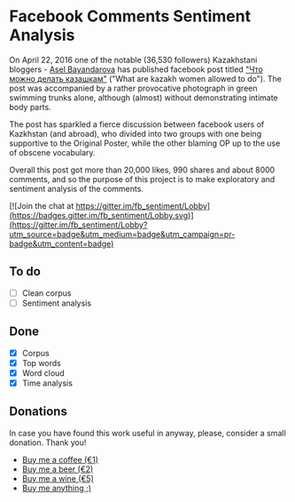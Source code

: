 # Facebook Comments Sentiment Analysis

On April 22, 2016 one of the notable (36,530 followers) Kazakhstani bloggers - [Asel Bayandarova](https://www.facebook.com/profile.php?id=100004350093268&fref=nf)
has published facebook post titled ["Что можно делать казашкам"](https://www.facebook.com/permalink.php?story_fbid=621724294649235&id=100004350093268)
("What are kazakh women allowed to do"). The post was accompanied by a rather provocative photograph in green swimming trunks alone, although (almost) without demonstrating intimate body parts.

The post has sparkled a fierce discussion between facebook users of Kazkhstan (and abroad), who divided into two groups with one being supportive to the Original Poster, while the other blaming OP up to the use of obscene vocabulary.

Overall this post got more than 20,000 likes, 990 shares and about 8000 comments, and so the purpose of this project is to make exploratory and sentiment analysis of the comments.

[![Join the chat at https://gitter.im/fb_sentiment/Lobby](https://badges.gitter.im/fb_sentiment/Lobby.svg)](https://gitter.im/fb_sentiment/Lobby?utm_source=badge&utm_medium=badge&utm_campaign=pr-badge&utm_content=badge)

## To do
- [ ] Clean corpus
- [ ] Sentiment analysis

## Done
- [X] Corpus
- [X] Top words
- [X] Word cloud
- [X] Time analysis

## Donations

In case you have found this work useful in anyway, please, consider a small donation. Thank you!

- [Buy me a coffee (€1)](https://www.paypal.me/drasulev/1)
- [Buy me a beer (€2)](https://www.paypal.me/drasulev/2)
- [Buy me a wine (€5)](https://www.paypal.me/drasulev/5)
- [Buy me anything ;)](https://www.paypal.me/drasulev)
